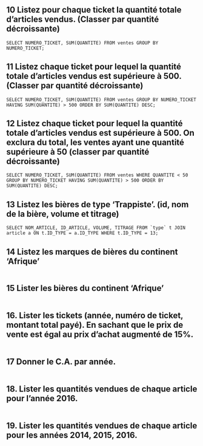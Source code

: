 ## 10 Listez pour chaque ticket la quantité totale d’articles vendus. (Classer par quantité décroissante)

```mysql
SELECT NUMERO_TICKET, SUM(QUANTITE) FROM ventes GROUP BY NUMERO_TICKET;
```

## 11 Listez chaque ticket pour lequel la quantité totale d’articles vendus est supérieure à 500. (Classer par quantité décroissante)

```mysql
SELECT NUMERO_TICKET, SUM(QUANTITE) FROM ventes GROUP BY NUMERO_TICKET HAVING SUM(QUANTITE) > 500 ORDER BY SUM(QUANTITE) DESC;
```

## 12 Listez chaque ticket pour lequel la quantité totale d’articles vendus est supérieure à 500. On exclura du total, les ventes ayant une quantité supérieure à 50 (classer par quantité décroissante)

```mysql
SELECT NUMERO_TICKET, SUM(QUANTITE) FROM ventes WHERE QUANTITE < 50 GROUP BY NUMERO_TICKET HAVING SUM(QUANTITE) > 500 ORDER BY SUM(QUANTITE) DESC;
```

## 13 Listez les bières de type ‘Trappiste’. (id, nom de la bière, volume et titrage)

```mysql
SELECT NOM_ARTICLE, ID_ARTICLE, VOLUME, TITRAGE FROM `type` t JOIN article a ON t.ID_TYPE = a.ID_TYPE WHERE t.ID_TYPE = 13;
```

## 14 Listez les marques de bières du continent ‘Afrique’

```mysql

```

## 15 Lister les bières du continent ‘Afrique’

```mysql
```

## 16. Lister les tickets (année, numéro de ticket, montant total payé). En sachant que le prix de vente est égal au prix d’achat augmenté de 15%.

```mysql

```

## 17  Donner le C.A. par année.

```mysql
```

## 18. Lister les quantités vendues de chaque article pour l’année 2016.

```mysql

```

## 19. Lister les quantités vendues de chaque article pour les années 2014, 2015, 2016.

```mysql

```

